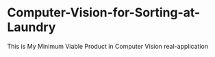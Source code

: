 # Computer-Vision-for-Sorting-at-Laundry
This is My Minimum Viable Product in Computer Vision real-application
